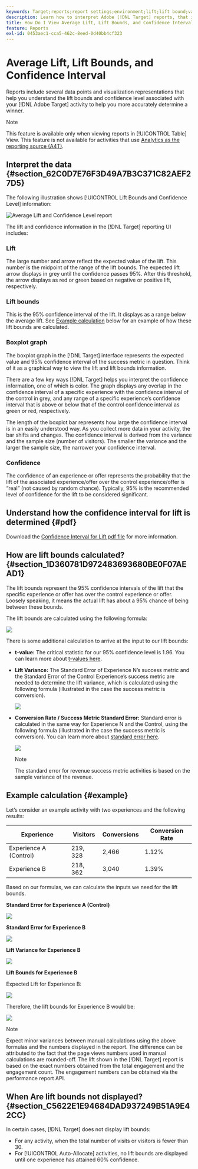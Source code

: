 ```yaml
---
keywords: Target;reports;report settings;environment;lift;lift bound;variance;confidence;control
description: Learn how to interpret Adobe [!DNL Target] reports, that include data points and visualization representations to help you understand the lift bounds and confidence level of your activities.
title: How Do I View Average Lift, Lift Bounds, and Confidence Interval?
feature: Reports
exl-id: 0453aec1-cca5-462c-8eed-0d40bb4cf323
---
```

# Average Lift, Lift Bounds, and Confidence Interval

Reports include several data points and visualization representations that help you understand the lift bounds and confidence level associated with your [!DNL Adobe Target] activity to help you more accurately determine a winner.

>[!NOTE]
>
>This feature is available only when viewing reports in [!UICONTROL Table] View. This feature is not available for activities that use [Analytics as the reporting source (A4T)](/help/c-integrating-target-with-mac/a4t/a4t.md#concept_7540C8C04259434AB6EE33B09F47A1DE).

## Interpret the data {#section_62C0D7E76F3D49A7B3C371C82AEF27D5}

The following illustration shows [!UICONTROL Lift Bounds and Confidence Level] information:

![Average Lift and Confidence Level report](/help/c-reports/c-report-settings/assets/lift-screenshot-new.png)

The lift and confidence information in the [!DNL Target] reporting UI includes:

### Lift

The large number and arrow reflect the expected value of the lift. This number is the midpoint of the range of the lift bounds. The expected lift arrow displays in grey until the confidence passes 95%. After this threshold, the arrow displays as red or green based on negative or positive lift, respectively.

### Lift bounds

This is the 95% confidence interval of the lift. It displays as a range below the average lift. See [Example calculation](#example) below for an example of how these lift bounds are calculated.

### Boxplot graph

The boxplot graph in the [!DNL Target] interface represents the expected value and 95% confidence interval of the success metric in question. Think of it as a graphical way to view the lift and lift bounds information.

There are a few key ways [!DNL Target] helps you interpret the confidence information, one of which is color. The graph displays any overlap in the confidence interval of a specific experience with the confidence interval of the control in grey, and any range of a specific experience’s confidence interval that is above or below that of the control confidence interval as green or red, respectively.

The length of the boxplot bar represents how large the confidence interval is in an easily understood way. As you collect more data in your activity, the bar shifts and changes. The confidence interval is derived from the variance and the sample size (number of visitors). The smaller the variance and the larger the sample size, the narrower your confidence interval.

### Confidence

The confidence of an experience or offer represents the probability that the lift of the associated experience/offer over the control experience/offer is “real” (not caused by random chance). Typically, 95% is the recommended level of confidence for the lift to be considered significant.

## Understand how the confidence interval for lift is determined {#pdf}

Download the [Confidence Interval for Lift pdf file](/help/assets/confidence_interval_lift.pdf) for more information.

## How are lift bounds calculated? {#section_1D360781D972483693680BE0F07AEAD1}

The lift bounds represent the 95% confidence intervals of the lift that the specific experience or offer has over the control experience or offer. Loosely speaking, it means the actual lift has about a 95% chance of being between these bounds.

The lift bounds are calculated using the following formula:

![](assets/lift_diagram.png)

There is some additional calculation to arrive at the input to our lift bounds:

* **t-value:** The critical statistic for our 95% confidence level is 1.96. You can learn more about [t-values here](https://en.wikipedia.org/wiki/T-statistic). 
* **Lift Variance:** The Standard Error of Experience N’s success metric and the Standard Error of the Control Experience’s success metric are needed to determine the lift variance, which is calculated using the following formula (illustrated in the case the success metric is conversion).

  ![](assets/lift_variance.png)

* **Conversion Rate / Success Metric Standard Error:** Standard error is calculated in the same way for Experience N and the Control, using the following formula (illustrated in the case the success metric is conversion). You can learn more about [standard error here](https://en.wikipedia.org/wiki/Standard_error).

  ![](assets/standard_error.png)

  >[!NOTE]
  >
  >The standard error for revenue success metric activities is based on the sample variance of the revenue.

## Example calculation {#example}

Let’s consider an example activity with two experiences and the following results:

| Experience | Visitors | Conversions | Conversion Rate |
|--- |--- |--- |--- |
|Experience A (Control)|219, 328|2,466|1.12%|
|Experience B|218, 362|3,040|1.39%|

Based on our formulas, we can calculate the inputs we need for the lift bounds.

**Standard Error for Experience A (Control)**

![](assets/standard_error_A.png)

**Standard Error for Experience B**

![](assets/standard_error_B.png)

**Lift Variance for Experience B**

![](assets/lift_variance_B.png)

**Lift Bounds for Experience B**

Expected Lift for Experience B:

![](assets/lift_bounds_B.png)

Therefore, the lift bounds for Experience B would be:

![](assets/lift_bounds_B2.png)

>[!NOTE]
>
>Expect minor variances between manual calculations using the above formulas and the numbers displayed in the report. The difference can be attributed to the fact that the page views numbers used in manual calculations are rounded-off. The lift shown in the [!DNL Target] report is based on the exact numbers obtained from the total engagement and the engagement count. The engagement numbers can be obtained via the performance report API.

## When Are lift bounds not displayed? {#section_C5622E1E94684DAD937249B51A9E42CC}

In certain cases, [!DNL Target] does not display lift bounds:

* For any activity, when the total number of visits or visitors is fewer than 30. 
* For [!UICONTROL Auto-Allocate] activities, no lift bounds are displayed until one experience has attained 60% confidence.
